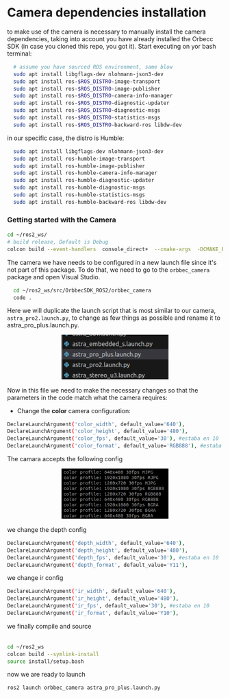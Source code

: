 # Camera dependencies installation
to make use of the camera is necessary to manually install the camera dependencies, taking into account you have already installed the Orbecc SDK (in case you cloned this repo, you got it). Start executing on yor bash terminal: 

```bash
  # assume you have sourced ROS environment, same blow
  sudo apt install libgflags-dev nlohmann-json3-dev
  sudo apt install ros-$ROS_DISTRO-image-transport 
  sudo apt install ros-$ROS_DISTRO-image-publisher 
  sudo apt install ros-$ROS_DISTRO-camera-info-manager
  sudo apt install ros-$ROS_DISTRO-diagnostic-updater
  sudo apt install ros-$ROS_DISTRO-diagnostic-msgs
  sudo apt install ros-$ROS_DISTRO-statistics-msgs
  sudo apt install ros-$ROS_DISTRO-backward-ros libdw-dev

```
in our specific case, the distro is Humble:

```bash
  sudo apt install libgflags-dev nlohmann-json3-dev
  sudo apt install ros-humble-image-transport 
  sudo apt install ros-humble-image-publisher 
  sudo apt install ros-humble-camera-info-manager
  sudo apt install ros-humble-diagnostic-updater
  sudo apt install ros-humble-diagnostic-msgs
  sudo apt install ros-humble-statistics-msgs
  sudo apt install ros-humble-backward-ros libdw-dev  
```
### Getting started with the Camera

  ```bash
  cd ~/ros2_ws/
  # build release, Default is Debug
  colcon build --event-handlers  console_direct+  --cmake-args  -DCMAKE_BUILD_TYPE=Release
  ```

 The camera we have needs to be configured in a new launch file since it's not part of this package. To do that, we need to go to the `orbbec_camera` package and open Visual Studio.

```bash
  cd ~/ros2_ws/src/OrbbecSDK_ROS2/orbbec_camera
  code .
```
Here we will duplicate the launch script that is most similar to our camera, `astra_pro2.launch.py`, to change as few things as possible and rename it to astra\_pro\_plus.launch.py.
  <p align="center">
    <img src="resources/image (1).png" alt="Project Logo" width="250"/>
  </p>
Now in this file we need to make the necessary changes so that the parameters in the code match what the camera requires:

* Change the **color** camera configuration:
```bash
DeclareLaunchArgument('color_width', default_value='640'),
DeclareLaunchArgument('color_height', default_value='480'),
DeclareLaunchArgument('color_fps', default_value='30'), #estaba en 10
DeclareLaunchArgument('color_format', default_value='RGB888'), #estaba en UYVY
```
The camara accepts the following config
<p align="center">
    <img src="resources/image (2).png" alt="Project Logo" width="250"/>
  </p>

we change the depth config
```bash
DeclareLaunchArgument('depth_width', default_value='640'),
DeclareLaunchArgument('depth_height', default_value='480'),
DeclareLaunchArgument('depth_fps', default_value='30'), #estaba en 10
DeclareLaunchArgument('depth_format', default_value='Y11'),
```
we change ir config 

```bash
DeclareLaunchArgument('ir_width', default_value='640'),
DeclareLaunchArgument('ir_height', default_value='480'),
DeclareLaunchArgument('ir_fps', default_value='30'), #estaba en 10
DeclareLaunchArgument('ir_format', default_value='Y10'),
```
we finally compile and source 

```bash

cd ~/ros2_ws
colcon build --symlink-install
source install/setup.bash

```
now we are ready to launch

```bash
ros2 launch orbbec_camera astra_pro_plus.launch.py 
```